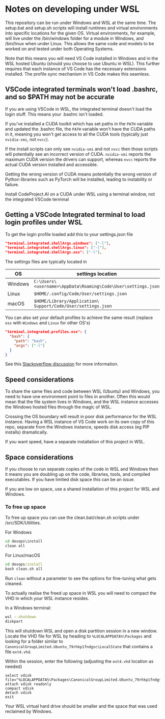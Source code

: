# Notes on developing under WSL

This repository can be run under Windows and WSL at the same time. The setup.bat
and setup.sh scripts will install runtimes and virtual environments into specific
locations for the given OS. Virtual environments, for example, will live under
the /bin/windows folder for a module in Windows, and /bin/linux when under Linux.
This allows the same code and models to be worked on and tested under both 
Operating Systems.

Note that this means you will need VS Code installed in Windows and in the WSL
hosted Ubuntu (should you choose to use Ubuntu in WSL). This further requires
that each instance of VS Code has the necessary extensions installed. The
profile sync mechanism in VS Code makes this seamless.

## VSCode integrated terminals won't load .bashrc, and so $PATH may not be accurate

If you are using VSCode in WSL, the integrated terminal doesn't load the login 
stuff. This means your .bashrc isn't loaded.

If you've installed a CUDA toolkit which has set paths in the `PATH` variable 
and updated the .bashrc file, the `PATH` variable won't have the CUDA paths in 
it, meaning you won't get access to all the CUDA tools (typically just 
`nvidia-smi`, not `nvcc`).

If the install scripts can only see `nvidia-smi` and not `nvcc` then those 
scripts will potentially see an incorrect version of CUDA. `nvidia-smi` reports
the maximum CUDA version the drivers can support, whereas `nvcc` reports the 
actual CUDA version installed and accessible.

Getting the wrong version of CUDA means potentially the wrong version of Python 
libraries such as PyTorch will be installed, leading to instability or failure.

Install CodeProject.AI on a CUDA under WSL using a terminal window, not the 
integrated VSCode terminal

## Getting a VSCode Integrated terminal to load login profiles under WSL

To get the login profile loaded add this to your settings.json file

```json
"terminal.integrated.shellArgs.windows": ["-l"],
"terminal.integrated.shellArgs.linux": ["-l"],
"terminal.integrated.shellArgs.osx": ["-l"],
```
The settings files are typically located in

| OS      | settings location                                             |
|---------|---------------------------------------------------------------|
| Windows | `C:\Users\<username>\AppData\Roaming\Code\User\settings.json` |
| Linux   | `$HOME/.config/Code/User/settings.json`                       |
| macOS   | `$HOME/Library/Application\ Support/Code/User/settings.json`  |

You can also set your default profiles to achieve the same result (replace `osx`
with `Windows` and `Linux` for other OS's) 

```json
"terminal.integrated.profiles.osx": {
  "bash": {
    "path": "bash",
    "args": ["-l"]
  }
} 
```

See this [Stackoverflow discussion](https://stackoverflow.com/questions/51820921/vscode-integrated-terminal-doesnt-load-bashrc-or-bash-profile) for more information.

## Speed considerations

To share the same files and code between WSL (Ubuntu) and Windows, you need to
have one environment point to files in another. Often this would mean that the
file system lives in Windows, and the WSL instance accesses the Windows hosted
files through the magic of WSL. 

Crossing the OS boundary will result in poor disk performance for the WSL
instance. Having a WSL instance of VS Code work on its own copy of this repo,
separate from the Windows instance, speeds disk access (eg PIP installs)
dramatically.

If you want speed, have a separate installation of this project in WSL.

## Space considerations

If you choose to run separate copies of the code in WSL and Windows then it means
you are doubling up on the code, libraries, tools, and compiled executables. If
you have limited disk space this can be an issue.

If you are low on space, use a shared installation of this project for WSL and
Windows.

### To free up space

To free up space you can use the clean.bat/clean.sh scripts under
/src/SDK/Utilities.

For Windows
```cmd 
cd devops\install
clean all
```
For Linux/macOS
```cmd 
cd devops/install
bash clean.sh all
```

Run `clean` without a parameter to see the options for fine-tuning what gets
cleaned.

To actually realise the freed up space in WSL you will need to compact the VHD
in which your WSL instance resides.

In a Windows terminal:

```cmd 
wsl --shutdown
diskpart
```

This will shutdown WSL and open a disk partition session in a new window. Locate
the VHD file for WSL by heading to `%LOCALAPPDATA%\Packages` and looking for a 
folder similar to `CanonicalGroupLimited.Ubuntu_79rhkp1fndgsc\LocalState` that
contains a file `ext4.vhd`.

Within the session, enter the following (adjusting the `ext4.vhd` location as needed)

```text
select vdisk file="%LOCALAPPDATA%\Packages\CanonicalGroupLimited.Ubuntu_79rhkp1fndgsc\LocalState\ext4.vhdx"
attach vdisk readonly
compact vdisk
detach vdisk
exit
```

Your WSL virtual hard drive should be smaller and the space that was used 
reclaimed by Windows.